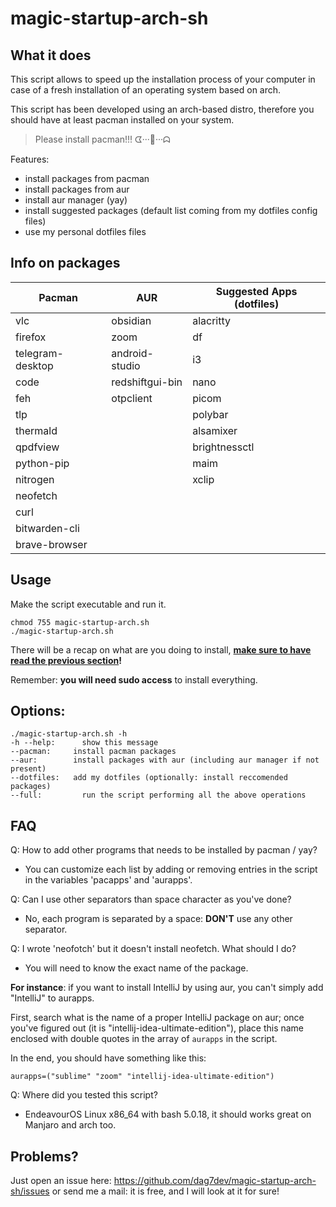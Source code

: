 # magic-startup-arch-sh
## What it does
This script allows to speed up the installation process
of your computer in case of a fresh installation of an operating system based on arch.

This script has been developed using an arch-based distro, therefore you should have at least pacman installed on your system.

> Please install pacman!!!  ᗧ···🍒···ᗣ 

Features:
- install packages from pacman
- install packages from aur
- install aur manager (yay)
- install suggested packages (default list coming from my dotfiles config files)
- use my personal dotfiles files


## Info on packages
| Pacman           | AUR             | Suggested Apps (dotfiles) |
| ---------------- | --------------- | ------------------------- |
| vlc              | obsidian        | alacritty                 |
| firefox          | zoom            | df                      |
| telegram-desktop | android-studio  | i3                        |
| code             | redshiftgui-bin | nano                        |
| feh              | otpclient| picom               |
| tlp              |                 |polybar|
| thermald         |                 |alsamixer|
| qpdfview         |                 |brightnessctl|
| python-pip                 |                 |maim|
| nitrogen                 |                 |xclip|
| neofetch                 |                 ||
| curl                 |                 ||
| bitwarden-cli                 |                 |                      |
| brave-browser | | |


## Usage
Make the script executable and run it.
```
chmod 755 magic-startup-arch.sh
./magic-startup-arch.sh
```
There will be a recap on what are you doing to install, **[make sure to have read the previous section](#what-it-does)!**

Remember: **you will need sudo access** to install everything.

## Options:
```
./magic-startup-arch.sh -h
-h --help:		show this message
--pacman:     install pacman packages
--aur:	      install packages with aur (including aur manager if not present)
--dotfiles:	  add my dotfiles (optionally: install reccomended packages)
--full:		    run the script performing all the above operations
```

## FAQ
Q: How to add other programs that needs to be installed by pacman / yay?
- You can customize each list by adding or removing entries in the script in the variables 'pacapps' and 'aurapps'.

Q: Can I use other separators than space character as you've done?
- No, each program is separated by a space: **DON'T** use any other separator.

Q: I wrote 'neofotch' but it doesn't install neofetch. What should I do? 
- You will need to know the exact name of the package.

**For instance**: if you want to install IntelliJ by using aur, you can't simply add "IntelliJ" to aurapps.

First, search what is the name of a proper IntelliJ package on aur; once you've figured out (it is "intellij-idea-ultimate-edition"), place this name enclosed with double quotes in the array of `aurapps` in the script.

In the end, you should have something like this:
```
aurapps=("sublime" "zoom" "intellij-idea-ultimate-edition")
```
Q: Where did you tested this script?
- EndeavourOS Linux x86_64 with bash 5.0.18, it should works great on Manjaro and arch too.


## Problems?
Just open an issue here: https://github.com/dag7dev/magic-startup-arch-sh/issues or send me a mail: it is free, and I will look at it for sure!


